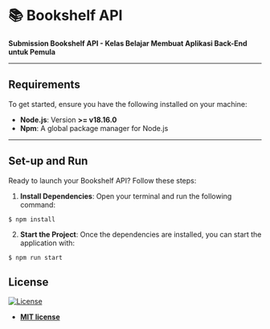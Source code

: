 # 📚 Bookshelf API

**Submission Bookshelf API - Kelas Belajar Membuat Aplikasi Back-End untuk Pemula**

---

## Requirements

To get started, ensure you have the following installed on your machine:

- **Node.js**: Version **>= v18.16.0**
- **Npm**: A global package manager for Node.js

---

## Set-up and Run

Ready to launch your Bookshelf API? Follow these steps:

1. **Install Dependencies**: Open your terminal and run the following command:

```shell
$ npm install
```

2. **Start the Project**: Once the dependencies are installed, you can start the application with:

```shell
$ npm run start
```

## License

[![License](http://img.shields.io/:license-mit-blue.svg?style=flat-square)](http://badges.mit-license.org)

- **[MIT license](http://opensource.org/licenses/mit-license.php)**